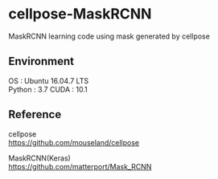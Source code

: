 # cellpose-MaskRCNN
MaskRCNN learning code using mask generated by cellpose

## Environment
OS : Ubuntu 16.04.7 LTS  
Python : 3.7
CUDA : 10.1  

## Reference
cellpose  
https://github.com/mouseland/cellpose

MaskRCNN(Keras)  
https://github.com/matterport/Mask_RCNN
